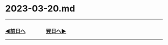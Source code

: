 # 2023-03-20.md

---

### [◀️前日へ](https://github.com/yuasys/chatty-journal/blob/main/2023/03/2023-03-19.md)&emsp;&emsp;&emsp;&emsp;[翌日へ▶️](https://github.com/yuasys/chatty-journal/blob/main/2023/03/2023-03-21.md)

---
